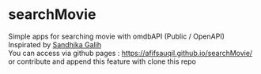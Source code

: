 # searchMovie
Simple apps for searching movie with omdbAPI (Public / OpenAPI) <br>
Inspirated by <a href="https://github.com/sandhikagalih"> Sandhika Galih </a> <br>
You can access via github pages : https://afifsauqil.github.io/searchMovie/ or contribute and append this feature with clone this repo

